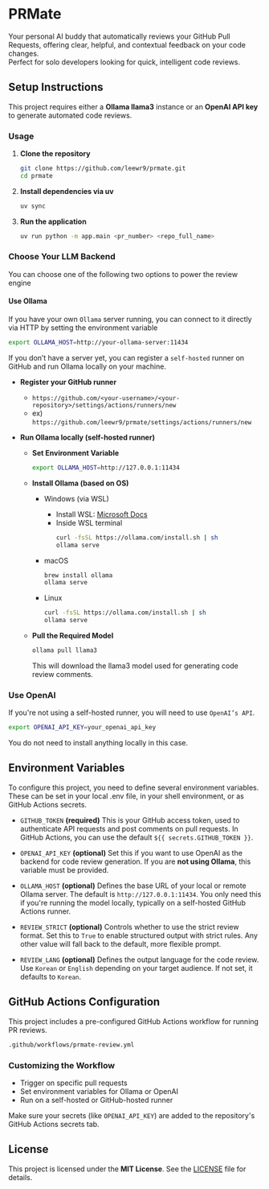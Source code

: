 # PRMate

Your personal AI buddy that automatically reviews your GitHub Pull Requests, offering clear, helpful, and contextual feedback on your code changes.  
Perfect for solo developers looking for quick, intelligent code reviews.


## Setup Instructions
This project requires either a **Ollama llama3** instance or an **OpenAI API key** to generate automated code reviews.

### Usage
1. **Clone the repository**
    ```bash
    git clone https://github.com/leewr9/prmate.git
    cd prmate
    ```

2. **Install dependencies via uv**
    ```bash
    uv sync
    ```

3. **Run the application**
    ```bash
    uv run python -m app.main <pr_number> <repo_full_name>
    ```

### Choose Your LLM Backend
You can choose one of the following two options to power the review engine

#### Use Ollama
If you have your own `Ollama` server running, you can connect to it directly via HTTP by setting the environment variable

```bash
export OLLAMA_HOST=http://your-ollama-server:11434
```

If you don’t have a server yet, you can register a `self-hosted` runner on GitHub and run Ollama locally on your machine.

- **Register your GitHub runner**
    - `https://github.com/<your-username>/<your-repository>/settings/actions/runners/new`
    - ex) `https://github.com/leewr9/prmate/settings/actions/runners/new`

- **Run Ollama locally (self-hosted runner)**
    - **Set Environment Variable**
        ```bash
        export OLLAMA_HOST=http://127.0.0.1:11434
        ```

    - **Install Ollama (based on OS)**
        - Windows (via WSL)
            - Install WSL: [Microsoft Docs](https://learn.microsoft.com/en-us/windows/wsl/install)
            - Inside WSL terminal
                ```bash
                curl -fsSL https://ollama.com/install.sh | sh
                ollama serve
                ```

        - macOS
            ```bash
            brew install ollama
            ollama serve
            ```

        - Linux
            ```bash
            curl -fsSL https://ollama.com/install.sh | sh
            ollama serve
            ```
    - **Pull the Required Model**
        ```bash
        ollama pull llama3
        ```
        This will download the llama3 model used for generating code review comments.

### Use OpenAI
If you're not using a self-hosted runner, you will need to use `OpenAI’s API`.

```bash
export OPENAI_API_KEY=your_openai_api_key
```
You do not need to install anything locally in this case.


## Environment Variables
To configure this project, you need to define several environment variables. These can be set in your local .env file, in your shell environment, or as GitHub Actions secrets.

- `GITHUB_TOKEN` **(required)**
This is your GitHub access token, used to authenticate API requests and post comments on pull requests.
In GitHub Actions, you can use the default `${{ secrets.GITHUB_TOKEN }}`.

- `OPENAI_API_KEY` **(optional)**
Set this if you want to use OpenAI as the backend for code review generation.
If you are **not using Ollama**, this variable must be provided.

- `OLLAMA_HOST` **(optional)**
Defines the base URL of your local or remote Ollama server.
The default is `http://127.0.0.1:11434`.
You only need this if you're running the model locally, typically on a self-hosted GitHub Actions runner.

- `REVIEW_STRICT` **(optional)**
Controls whether to use the strict review format.
Set this to `True` to enable structured output with strict rules.
Any other value will fall back to the default, more flexible prompt.

- `REVIEW_LANG` **(optional)**
Defines the output language for the code review.
Use `Korean` or `English` depending on your target audience.
If not set, it defaults to `Korean`.


## GitHub Actions Configuration
This project includes a pre-configured GitHub Actions workflow for running PR reviews.

```bash
.github/workflows/prmate-review.yml   
```

### Customizing the Workflow
- Trigger on specific pull requests
- Set environment variables for Ollama or OpenAI
- Run on a self-hosted or GitHub-hosted runner

Make sure your secrets (like `OPENAI_API_KEY`) are added to the repository's GitHub Actions secrets tab.


## License  
This project is licensed under the **MIT License**. See the [LICENSE](LICENSE) file for details.  
